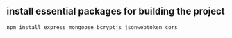 ## install essential packages for building the project

```cmd
npm install express mongoose bcryptjs jsonwebtoken cors
```
